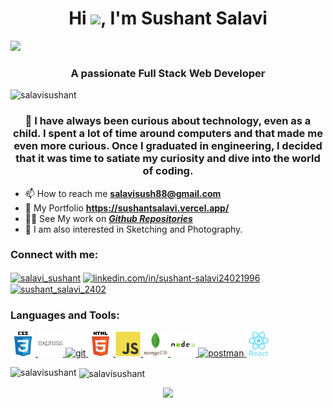 <h1 align="center">Hi <span><img src="https://raw.githubusercontent.com/MartinHeinz/MartinHeinz/master/wave.gif" width="30px"></span>, I'm Sushant Salavi</h1>
<img src="https://i.imgur.com/iXuL1HG.png">

<h3 align="center">A passionate Full Stack Web Developer</h3>

<p align="left"> <img src="https://komarev.com/ghpvc/?username=salavisushant&label=Profile%20views&color=0e75b6&style=flat" alt="salavisushant" /> </p>

<h3 align="center">🌱  I have always been curious about technology, even as a child. I spent a lot of time around computers and that made me even more curious. Once I graduated in engineering, I decided that it was time to satiate my curiosity and dive into the world of coding.</h3>

- 📫 How to reach me **salavisush88@gmail.com**
- 🚀 My Portfolio **https://sushantsalavi.vercel.app/**
- 👨‍💻 See My work on  ***[Github Repositories](https://github.com/salavisushant?tab=repositories)***
- 🌱 I am also interested in Sketching and Photography.

<h3 align="left">Connect with me:</h3>
<p align="left">
<a href="https://twitter.com/salavi_sushant" target="blank"><img align="center" src="https://raw.githubusercontent.com/rahuldkjain/github-profile-readme-generator/master/src/images/icons/Social/twitter.svg" alt="salavi_sushant" height="30" width="40" /></a>
<a href="https://www.linkedin.com/in/sushant-salavi24021996/" target="blank"><img align="center" src="https://raw.githubusercontent.com/rahuldkjain/github-profile-readme-generator/master/src/images/icons/Social/linked-in-alt.svg" alt="linkedin.com/in/sushant-salavi24021996" height="30" width="40" /></a>
<a href="https://instagram.com/sushant_salavi_2402" target="blank"><img align="center" src="https://raw.githubusercontent.com/rahuldkjain/github-profile-readme-generator/master/src/images/icons/Social/instagram.svg" alt="sushant_salavi_2402" height="30" width="40" /></a>
</p>

<h3 align="left">Languages and Tools:</h3>
<p align="left"> <a href="https://www.w3schools.com/css/" target="_blank" rel="noreferrer"> <img src="https://raw.githubusercontent.com/devicons/devicon/master/icons/css3/css3-original-wordmark.svg" alt="css3" width="40" height="40"/> </a> <a href="https://expressjs.com" target="_blank" rel="noreferrer"> <img src="https://raw.githubusercontent.com/devicons/devicon/master/icons/express/express-original-wordmark.svg" alt="express" width="40" height="40"/> </a> <a href="https://git-scm.com/" target="_blank" rel="noreferrer"> <img src="https://www.vectorlogo.zone/logos/git-scm/git-scm-icon.svg" alt="git" width="40" height="40"/> </a> <a href="https://www.w3.org/html/" target="_blank" rel="noreferrer"> <img src="https://raw.githubusercontent.com/devicons/devicon/master/icons/html5/html5-original-wordmark.svg" alt="html5" width="40" height="40"/> </a> <a href="https://developer.mozilla.org/en-US/docs/Web/JavaScript" target="_blank" rel="noreferrer"> <img src="https://raw.githubusercontent.com/devicons/devicon/master/icons/javascript/javascript-original.svg" alt="javascript" width="40" height="40"/> </a> <a href="https://www.mongodb.com/" target="_blank" rel="noreferrer"> <img src="https://raw.githubusercontent.com/devicons/devicon/master/icons/mongodb/mongodb-original-wordmark.svg" alt="mongodb" width="40" height="40"/> </a> <a href="https://nodejs.org" target="_blank" rel="noreferrer"> <img src="https://raw.githubusercontent.com/devicons/devicon/master/icons/nodejs/nodejs-original-wordmark.svg" alt="nodejs" width="40" height="40"/> </a> <a href="https://postman.com" target="_blank" rel="noreferrer"> <img src="https://www.vectorlogo.zone/logos/getpostman/getpostman-icon.svg" alt="postman" width="40" height="40"/> </a> <a href="https://reactjs.org/" target="_blank" rel="noreferrer"> <img src="https://raw.githubusercontent.com/devicons/devicon/master/icons/react/react-original-wordmark.svg" alt="react" width="40" height="40"/> </a> </p>

<p><img align="left" src="https://github-readme-stats.vercel.app/api/top-langs?username=salavisushant&show_icons=true&locale=en&layout=compact" alt="salavisushant" /></p>

<p>&nbsp;<img align="center" src="https://github-readme-stats.vercel.app/api?username=salavisushant&show_icons=true&locale=en" alt="salavisushant" /></p>
<p align="center">
  <img  src="https://raw.githubusercontent.com/Trilokia/Trilokia/379277808c61ef204768a61bbc5d25bc7798ccf1/bottom_header.svg">
  </p>
